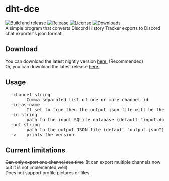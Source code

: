 # dht-dce
![Build and release](https://github.com/hexahigh/dht-dce/actions/workflows/build&release.yml/badge.svg)
[![Release](https://img.shields.io/github/release/hexahigh/dht-dce.svg)](https://github.com/hexahigh/dht-dce/releases)
[![License](https://img.shields.io/github/license/hexahigh/dht-dce)](https://github.com/hexahigh/dht-dce/blob/main/LICENSE)
[![Downloads](https://img.shields.io/github/downloads/hexahigh/dht-dce/total.svg)](https://github.com/hexahigh/dht-dce/releases)<br>
A simple program that converts Discord History Tracker exports to Discord chat exporter's json format.

## Download
You can download the latest nightly version [here.](https://github.com/hexahigh/dht-to-dce/releases/tag/latest_auto) (Recommended)<br>
Or, you can download the latest release [here.](https://github.com/hexahigh/dht-to-dce/releases/latest)

## Usage
<pre>
  -channel string
        Comma separated list of one or more channel id
  -id-as-name
        If set to true then the output json file will be the channel id. Overrides out.
  -in string
        path to the input SQLite database (default "input.db")
  -out string
        path to the output JSON file (default "output.json")
  -v    prints the version
</pre>

## Current limitations
~~Can only export one channel at a time~~ (It can export multiple channels now but it is not implemented well).<br>
Does not support profile pictures or files.
